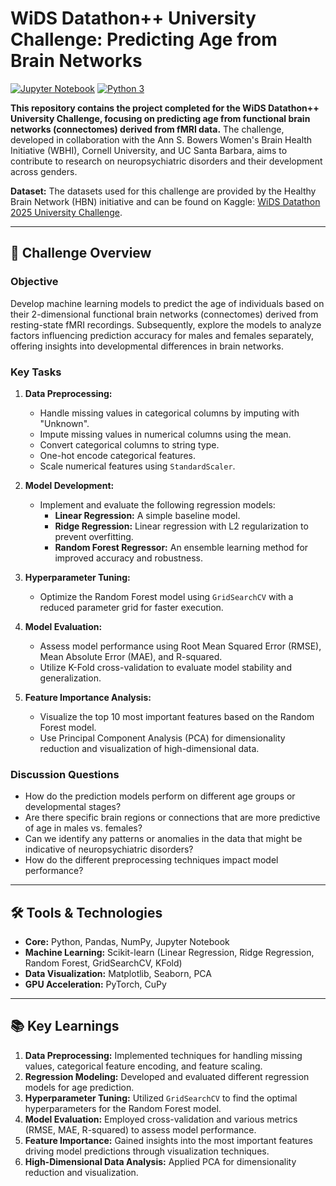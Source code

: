 # WiDS Datathon++ University Challenge: Predicting Age from Brain Networks

[![Jupyter Notebook](https://img.shields.io/badge/Jupyter-Notebook-orange)](WIDS.ipynb)
[![Python 3](https://img.shields.io/badge/Python-3-blue)](https://www.python.org/)

**This repository contains the project completed for the WiDS Datathon++ University Challenge, focusing on predicting age from functional brain networks (connectomes) derived from fMRI data.** The challenge, developed in collaboration with the Ann S. Bowers Women's Brain Health Initiative (WBHI), Cornell University, and UC Santa Barbara, aims to contribute to research on neuropsychiatric disorders and their development across genders.

**Dataset:** The datasets used for this challenge are provided by the Healthy Brain Network (HBN) initiative and can be found on Kaggle: [WiDS Datathon 2025 University Challenge](https://www.kaggle.com/competitions/widsdatathon2025-university/data).

---

## 🧠 Challenge Overview

### **Objective**
Develop machine learning models to predict the age of individuals based on their 2-dimensional functional brain networks (connectomes) derived from resting-state fMRI recordings. Subsequently, explore the models to analyze factors influencing prediction accuracy for males and females separately, offering insights into developmental differences in brain networks.

### **Key Tasks**

1. **Data Preprocessing:**
    *   Handle missing values in categorical columns by imputing with "Unknown".
    *   Impute missing values in numerical columns using the mean.
    *   Convert categorical columns to string type.
    *   One-hot encode categorical features.
    *   Scale numerical features using `StandardScaler`.

2. **Model Development:**
    *   Implement and evaluate the following regression models:
        *   **Linear Regression:** A simple baseline model.
        *   **Ridge Regression:** Linear regression with L2 regularization to prevent overfitting.
        *   **Random Forest Regressor:** An ensemble learning method for improved accuracy and robustness.

3. **Hyperparameter Tuning:**
    *   Optimize the Random Forest model using `GridSearchCV` with a reduced parameter grid for faster execution.

4. **Model Evaluation:**
    *   Assess model performance using Root Mean Squared Error (RMSE), Mean Absolute Error (MAE), and R-squared.
    *   Utilize K-Fold cross-validation to evaluate model stability and generalization.

5. **Feature Importance Analysis:**
    *   Visualize the top 10 most important features based on the Random Forest model.
    *   Use Principal Component Analysis (PCA) for dimensionality reduction and visualization of high-dimensional data.

### **Discussion Questions**

*   How do the prediction models perform on different age groups or developmental stages?
*   Are there specific brain regions or connections that are more predictive of age in males vs. females?
*   Can we identify any patterns or anomalies in the data that might be indicative of neuropsychiatric disorders?
*   How do the different preprocessing techniques impact model performance?

---

## 🛠️ Tools & Technologies

*   **Core:** Python, Pandas, NumPy, Jupyter Notebook
*   **Machine Learning:** Scikit-learn (Linear Regression, Ridge Regression, Random Forest, GridSearchCV, KFold)
*   **Data Visualization:** Matplotlib, Seaborn, PCA
*   **GPU Acceleration:** PyTorch, CuPy

---

## 📚 Key Learnings

1. **Data Preprocessing:** Implemented techniques for handling missing values, categorical feature encoding, and feature scaling.
2. **Regression Modeling:** Developed and evaluated different regression models for age prediction.
3. **Hyperparameter Tuning:** Utilized `GridSearchCV` to find the optimal hyperparameters for the Random Forest model.
4. **Model Evaluation:** Employed cross-validation and various metrics (RMSE, MAE, R-squared) to assess model performance.
5. **Feature Importance:** Gained insights into the most important features driving model predictions through visualization techniques.
6. **High-Dimensional Data Analysis:** Applied PCA for dimensionality reduction and visualization.
